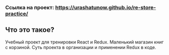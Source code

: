 ### Ссылка на проект: https://urashatunow.github.io/re-store-practice/

## Что это такое?
 Учебный проект для тренировки React и Redux. Маленький магазин книг с корзиной. 
 Суть проекта в организации и применении Redux в коде.
